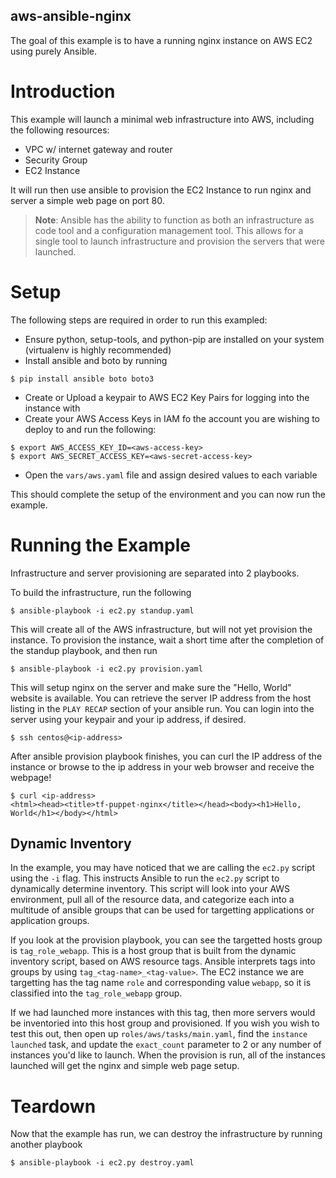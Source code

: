 aws-ansible-nginx
-----------------

The goal of this example is to have a running nginx instance on AWS EC2 using purely Ansible.


# Introduction

This example will launch a minimal web infrastructure into AWS, including the following resources:

* VPC w/ internet gateway and router
* Security Group
* EC2 Instance

It will run then use ansible to provision the EC2 Instance to run nginx and server a simple web page on port 80.

> **Note**: Ansible has the ability to function as both an infrastructure as code tool and a configuration management tool. This allows for a single tool to launch infrastructure and provision the servers that were launched. 


# Setup

The following steps are required in order to run this exampled:

* Ensure python, setup-tools, and python-pip are installed on your system (virtualenv is highly recommended)
* Install ansible and boto by running
~~~
$ pip install ansible boto boto3
~~~

* Create or Upload a keypair to AWS EC2 Key Pairs for logging into the instance with
* Create your AWS Access Keys in IAM fo the account you are wishing to deploy to and run the following:

~~~
$ export AWS_ACCESS_KEY_ID=<aws-access-key>
$ export AWS_SECRET_ACCESS_KEY=<aws-secret-access-key>
~~~

* Open the `vars/aws.yaml` file and assign desired values to each variable


This should complete the setup of the environment and you can now run the example.


# Running the Example

Infrastructure and server provisioning are separated into 2 playbooks. 

To build the infrastructure, run the following
~~~
$ ansible-playbook -i ec2.py standup.yaml
~~~

This will create all of the AWS infrastructure, but will not yet provision the instance. To provision the instance, wait a short time after the completion of the standup playbook, and then run
~~~
$ ansible-playbook -i ec2.py provision.yaml
~~~

This will setup nginx on the server and make sure the "Hello, World" website is available. You can retrieve the server IP address from the host listing in the `PLAY RECAP` section of your ansible run. You can login into the server using your keypair and your ip address, if desired.
~~~
$ ssh centos@<ip-address>
~~~

After ansible provision playbook finishes, you can curl the IP address of the instance or browse to the ip address in your web browser and receive the webpage!
~~~
$ curl <ip-address>
<html><head><title>tf-puppet-nginx</title></head><body><h1>Hello, World</h1></body></html>
~~~


## Dynamic Inventory

In the example, you may have noticed that we are calling the `ec2.py` script using the `-i` flag. This instructs Ansible to run the `ec2.py` script to dynamically determine inventory. This script will look into your AWS environment, pull all of the resource data, and categorize each into a multitude of ansible groups that can be used for targetting applications or application groups.

If you look at the provision playbook, you can see the targetted hosts group is `tag_role_webapp`. This is a host group that is built from the dynamic inventory script, based on AWS resource tags. Ansible interprets tags into groups by using `tag_<tag-name>_<tag-value>`. The EC2 instance we are targetting has the tag name `role` and corresponding value `webapp`, so it is classified into the `tag_role_webapp` group.

If we had launched more instances with this tag, then more servers would be inventoried into this host group and provisioned. If you wish you wish to test this out, then open up `roles/aws/tasks/main.yaml`, find the `instance launched` task, and update the `exact_count` parameter to 2 or any number of instances you'd like to launch. When the provision is run, all of the instances launched will get the nginx and simple web page setup.


# Teardown

Now that the example has run, we can destroy the infrastructure by running another playbook
~~~
$ ansible-playbook -i ec2.py destroy.yaml
~~~

